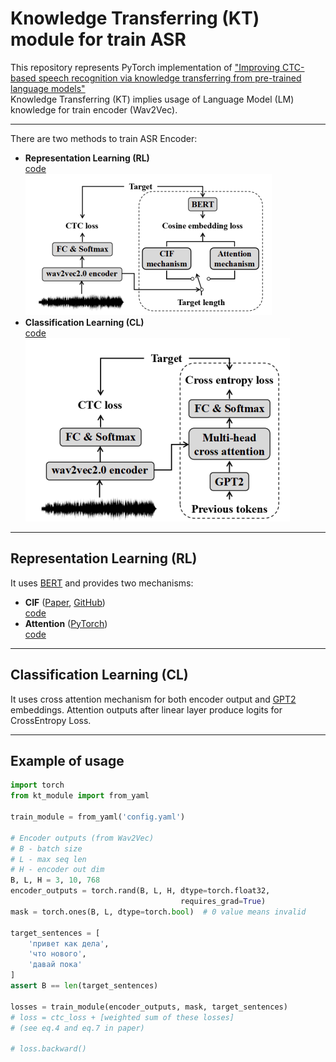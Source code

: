 Knowledge Transferring (KT) module for train ASR
========================
This repository represents PyTorch implementation of 
["Improving CTC-based speech recognition via knowledge transferring from pre-trained language models"](https://arxiv.org/abs/2203.03582) <br/>
Knowledge Transferring (KT) implies usage of Language Model (LM) 
knowledge for train encoder (Wav2Vec). 
***

There are two methods to train ASR Encoder: <br/>
* **Representation Learning (RL)** <br/>
    [code](kt_module/repr_learning.py) <br/>
    ![im1](docs/repr_learning.png)
* **Classification Learning (CL)**  <br/>
    [code](kt_module/class_learning.py) <br/>
    ![im2](docs/class_learning.png)
***

## Representation Learning (RL) ##
It uses [BERT](https://arxiv.org/abs/1810.04805) and provides two mechanisms: 
* **CIF** ([Paper](https://arxiv.org/pdf/1905.11235.pdf), [GitHub](https://github.com/MingLunHan/CIF-PyTorch)) <br/>
    [code](kt_module/cif.py) <br/>
* **Attention** ([PyTorch](https://pytorch.org/docs/stable/generated/torch.nn.MultiheadAttention.html)) <br/>
    [code](kt_module/attention.py) <br/>
***

## Classification Learning (CL) ##
It uses cross attention mechanism for both encoder output and 
[GPT2](https://d4mucfpksywv.cloudfront.net/better-language-models/language_models_are_unsupervised_multitask_learners.pdf) 
embeddings. Attention outputs after linear layer produce logits for CrossEntropy Loss.
***

## Example of usage ##
```python
import torch
from kt_module import from_yaml

train_module = from_yaml('config.yaml')

# Encoder outputs (from Wav2Vec)
# B - batch size
# L - max seq len
# H - encoder out dim
B, L, H = 3, 10, 768
encoder_outputs = torch.rand(B, L, H, dtype=torch.float32, 
                                      requires_grad=True)
mask = torch.ones(B, L, dtype=torch.bool)  # 0 value means invalid

target_sentences = [
    'привет как дела',
    'что нового',
    'давай пока'
]
assert B == len(target_sentences)

losses = train_module(encoder_outputs, mask, target_sentences)
# loss = ctc_loss + [weighted sum of these losses]
# (see eq.4 and eq.7 in paper)

# loss.backward()
```
